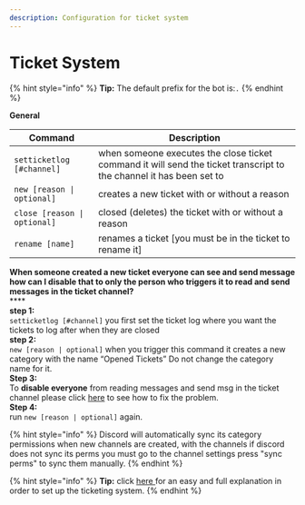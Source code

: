 ```yaml
---
description: Configuration for ticket system
---
```


# Ticket System

{% hint style="info" %}
**Tip:** The default prefix for the bot is:`.`
{% endhint %}

**General**&#x20;

| Command                      | Description                                                                                                          |
| ---------------------------- | -------------------------------------------------------------------------------------------------------------------- |
| `setticketlog [#channel]`    | when someone executes the close ticket command it will send the ticket transcript to the channel it has been set to  |
| `new [reason \| optional]`   | creates a new ticket with or without a reason                                                                        |
| `close [reason \| optional]` | closed (deletes) the ticket with or without a reason                                                                 |
| `rename [name]`              | renames a ticket \[you must be in the ticket to rename it]                                                           |

**When someone created a new ticket everyone can see and send message how can I disable that to only the person who triggers it to read and send messages in the ticket channel?**\
****\
**step 1:**\
`setticketlog [#channel]` you first set the ticket log where you want the tickets to log after when they are closed\
**step 2:**\
`new [reason | optional]` when you trigger this command it creates a new category with the name “Opened Tickets” Do not change the category name for it.\
**Step 3:** \
To **disable everyone** from reading messages and send msg in the ticket channel please click [here](https://cdn.discordapp.com/attachments/756287218846531654/778323907459022888/image0.png) to see how to fix the problem. \
**Step 4:** \
run `new [reason | optional]` again.&#x20;

{% hint style="info" %}
Discord will automatically sync its category permissions when new channels are created, with the channels if discord does not sync its perms you must go to the channel settings press "sync perms" to sync them manually.
{% endhint %}

{% hint style="info" %}
**Tip:** click [here ](https://kbot.gitbook.io/kbot-documentation/guide/ticketing-help)for an easy and full explanation in order to set up the ticketing system.
{% endhint %}
